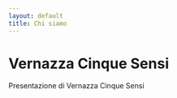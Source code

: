 ```yaml
---
layout: default
title: Chi siamo
---
```

# Vernazza Cinque Sensi

Presentazione di Vernazza Cinque Sensi